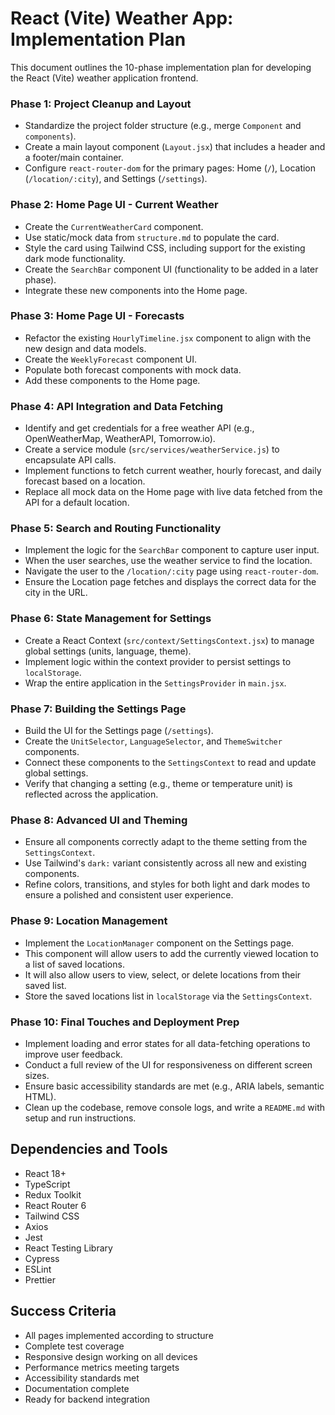 # React (Vite) Weather App: Implementation Plan

This document outlines the 10-phase implementation plan for developing the React (Vite) weather application frontend.

### Phase 1: Project Cleanup and Layout
- Standardize the project folder structure (e.g., merge `Component` and `components`).
- Create a main layout component (`Layout.jsx`) that includes a header and a footer/main container.
- Configure `react-router-dom` for the primary pages: Home (`/`), Location (`/location/:city`), and Settings (`/settings`).

### Phase 2: Home Page UI - Current Weather
- Create the `CurrentWeatherCard` component.
- Use static/mock data from `structure.md` to populate the card.
- Style the card using Tailwind CSS, including support for the existing dark mode functionality.
- Create the `SearchBar` component UI (functionality to be added in a later phase).
- Integrate these new components into the Home page.

### Phase 3: Home Page UI - Forecasts
- Refactor the existing `HourlyTimeline.jsx` component to align with the new design and data models.
- Create the `WeeklyForecast` component UI.
- Populate both forecast components with mock data.
- Add these components to the Home page.

### Phase 4: API Integration and Data Fetching
- Identify and get credentials for a free weather API (e.g., OpenWeatherMap, WeatherAPI, Tomorrow.io).
- Create a service module (`src/services/weatherService.js`) to encapsulate API calls.
- Implement functions to fetch current weather, hourly forecast, and daily forecast based on a location.
- Replace all mock data on the Home page with live data fetched from the API for a default location.

### Phase 5: Search and Routing Functionality
- Implement the logic for the `SearchBar` component to capture user input.
- When the user searches, use the weather service to find the location.
- Navigate the user to the `/location/:city` page using `react-router-dom`.
- Ensure the Location page fetches and displays the correct data for the city in the URL.

### Phase 6: State Management for Settings
- Create a React Context (`src/context/SettingsContext.jsx`) to manage global settings (units, language, theme).
- Implement logic within the context provider to persist settings to `localStorage`.
- Wrap the entire application in the `SettingsProvider` in `main.jsx`.

### Phase 7: Building the Settings Page
- Build the UI for the Settings page (`/settings`).
- Create the `UnitSelector`, `LanguageSelector`, and `ThemeSwitcher` components.
- Connect these components to the `SettingsContext` to read and update global settings.
- Verify that changing a setting (e.g., theme or temperature unit) is reflected across the application.

### Phase 8: Advanced UI and Theming
- Ensure all components correctly adapt to the theme setting from the `SettingsContext`.
- Use Tailwind's `dark:` variant consistently across all new and existing components.
- Refine colors, transitions, and styles for both light and dark modes to ensure a polished and consistent user experience.

### Phase 9: Location Management
- Implement the `LocationManager` component on the Settings page.
- This component will allow users to add the currently viewed location to a list of saved locations.
- It will also allow users to view, select, or delete locations from their saved list.
- Store the saved locations list in `localStorage` via the `SettingsContext`.

### Phase 10: Final Touches and Deployment Prep
- Implement loading and error states for all data-fetching operations to improve user feedback.
- Conduct a full review of the UI for responsiveness on different screen sizes.
- Ensure basic accessibility standards are met (e.g., ARIA labels, semantic HTML).
- Clean up the codebase, remove console logs, and write a `README.md` with setup and run instructions.

## Dependencies and Tools

- React 18+
- TypeScript
- Redux Toolkit
- React Router 6
- Tailwind CSS
- Axios
- Jest
- React Testing Library
- Cypress
- ESLint
- Prettier

## Success Criteria

- All pages implemented according to structure
- Complete test coverage
- Responsive design working on all devices
- Performance metrics meeting targets
- Accessibility standards met
- Documentation complete
- Ready for backend integration
